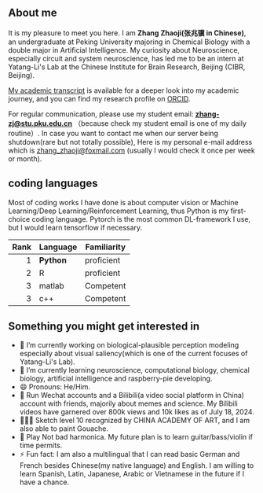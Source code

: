 ## About me

It is my pleasure to meet you here. I am **Zhang Zhaoji(张兆骥 in Chinese)**, an undergraduate at Peking University majoring in Chemical Biology with a double major in Artificial Intelligence. My curiosity about Neuroscience, especially circuit and system neuroscience, has led me to be an intern at Yatang-Li's Lab at the Chinese Institute for Brain Research, Beijing (CIBR, Beijing).

[My academic transcript](https://1drv.ms/b/s!Ah_4_Sy2JGNygSQ7jt_fCIdXzE2-?e=GE2ChP) is available for a deeper look into my academic journey, and you can find my research profile on [ORCID](https://orcid.org/0009-0002-3293-1961).

For regular communication, please use my student email: **zhang-zj@stu.pku.edu.cn** （because check my student email is one of my daily routine）. In case you want to contact me when our server being shutdown(rare but not totally possible), Here is my personal e-mail address which is zhang_zhaoji@foxmail.com (usually I would check it once per week or month).

## coding languages

Most of coding works I have done is about computer vision or Machine Learning/Deep Learning/Reinforcement Learning, thus Python is my first-choice coding language. Pytorch is the most common DL-framework I use, but I would learn tensorflow if necessary.

| Rank |   Language    |  Familiarity   |
|-----:|---------------|--------------|
|     1|   **Python**  |  proficient  |
|     2|   R           |  proficient  |
|     3|   matlab      |  Competent   |
|     3|   c++         |  Competent   |

## Something you might get interested in

- 🔭 I’m currently working on biological-plausible perception modeling especially about visual saliency(which is one of the current focuses of Yatang-Li's Lab).
- 🌱 I’m currently learning neuroscience, computational biology, chemical biology, artificial intelligence and raspberry-pie developing.
- 😄 Pronouns: He/Him.
- 🎥	Run Wechat accounts and a Bilibili(a video social platform in China) account with friends, majorily about memes and science.  My Bilibili videos have garnered over 800k views and 10k likes as of July 18, 2024.
- 🧑🏽‍🎨 Sketch level 10 recognized by CHINA ACADEMY OF ART, and I am also able to paint Gouache.
- 🎼 Play Not bad harmonica. My future plan is to learn guitar/bass/violin if time permits.
- ⚡ Fun fact: I am also a multilingual that I can read basic German and French besides Chinese(my native language) and English. I am willing to learn Spanish, Latin, Japanese, Arabic or Vietnamese in the future if I have a chance.

